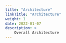```yaml
---
title: "Architecture"
linkTitle: "Architecture"
weight: 1
date: 2022-01-07
description: >
    Overall Architecture
---
```


